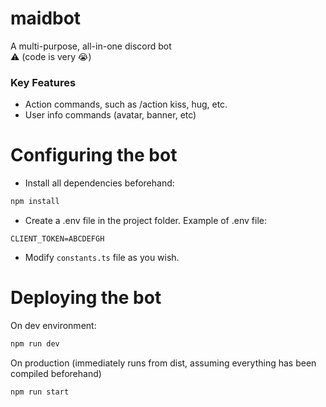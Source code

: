 # maidbot

A multi-purpose, all-in-one discord bot \
⚠️ (code is very :sob:)

### Key Features

- Action commands, such as /action kiss, hug, etc.
- User info commands (avatar, banner, etc)

# Configuring the bot

- Install all dependencies beforehand:

```bash
npm install
```

- Create a .env file in the project folder. Example of .env file:

```env
CLIENT_TOKEN=ABCDEFGH
```

- Modify `constants.ts` file as you wish.

# Deploying the bot

On dev environment:

```bash
npm run dev
```

On production (immediately runs from dist, assuming everything has been compiled beforehand)

```bash
npm run start
```
